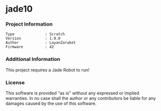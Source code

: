 jade10
================



### Project Information
```
Type              : Scratch
Version           : 1.0.0
Author            : LayanZaraket
Firmware          : 42
```

### Additional Information
This project requires a Jade Robot to run!

### License
This software is provided "as is" without any expressed or implied warranties.  In no case shall the author or any contributors be liable for any damages caused by the use of this software.


